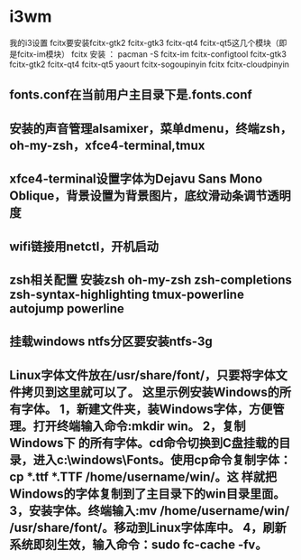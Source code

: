 # i3wm
我的i3设置
fcitx要安装fcitx-gtk2 fcitx-gtk3 fcitx-qt4 fcitx-qt5这几个模块（即是fcitx-im模块）
fcitx 安装 ：
pacman -S fcitx-im fcitx-configtool fcitx-gtk3 fcitx-gtk2 fcitx-qt4 fcitx-qt5
yaourt fcitx-sogoupinyin fcitx fcitx-cloudpinyin

fonts.conf在当前用户主目录下是.fonts.conf
--------------
安装的声音管理alsamixer，菜单dmenu，终端zsh，oh-my-zsh，xfce4-terminal,tmux
----------------
xfce4-terminal设置字体为Dejavu Sans Mono Oblique，背景设置为背景图片，底纹滑动条调节透明度
-----------------
wifi链接用netctl，开机启动
------------------------------------
zsh相关配置
安装zsh oh-my-zsh zsh-completions zsh-syntax-highlighting tmux-powerline autojump powerline
-----------------------
挂载windows ntfs分区要安装ntfs-3g
---------------------------------
Linux字体文件放在/usr/share/font/，只要将字体文件拷贝到这里就可以了。
这里示例安装Windows的所有字体。
    1，新建文件夹，装Windows字体，方便管理。打开终端输入命令:mkdir win。
    2，复制Windows下 的所有字体。cd命令切换到C盘挂载的目录，进入c:\windows\Fonts。使用cp命令复制字体：cp *.ttf *.TTF /home/username/win/。这       样就把Windows的字体复制到了主目录下的win目录里面。
    3，安装字体。终端输入:mv /home/username/win/ /usr/share/font/。移动到Linux字体库中。
    4，刷新系统即刻生效，输入命令：sudo fc-cache -fv。
-----------------------------------------------
